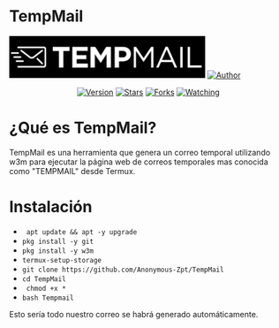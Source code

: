 # TempMail
![TempMail](https://raw.githubusercontent.com/Anonymous-Zpt/Archivos/master/TempMail.jpg) 
<a href="https://github.com/Anonymous-Zpt"><img title="Author" src="https://img.shields.io/badge/Author-Anonymous%20Zpt-svg?style=for-the-badge&logo=github"></a>
<div align="center">
<a href="#"><img title="Version" src="https://img.shields.io/badge/Version-0.1-green.svg?style=flat-square"></a>
<a href="https://github.com/Anonymous-Zpt/TempMail/stargazers/"><img title="Stars" src="https://img.shields.io/github/stars/Anonymous-Zpt/TempMail?color=red&style=flat-square"></a>
<a href="https://github.com/Anonymous-Zpt/TempMail/network/members"><img title="Forks" src="https://img.shields.io/github/forks/Anonymous-Zpt/TempMail?color=red&style=flat-square"></a>
<a href="https://github.com/Anonymous-Zpt/TempMail/watchers"><img title="Watching" src="https://img.shields.io/github/watchers/Anonymous-Zpt/TempMail?label=Watchers&color=blue&style=flat-square"></a>
</div>

# ¿Qué es TempMail? 

TempMail es una herramienta que genera un correo temporal utilizando w3m para ejecutar la página web de correos temporales mas conocida como "TEMPMAIL" desde Termux.

# Instalación 

* ` apt update && apt -y upgrade` 
* ` pkg install -y git `
* ` pkg install -y w3m `
* ` termux-setup-storage `
* ` git clone https://github.com/Anonymous-Zpt/TempMail `
* ` cd TempMail `
* ` chmod +x *`
* ` bash Tempmail `

Esto sería todo nuestro correo se habrá generado automáticamente. 
